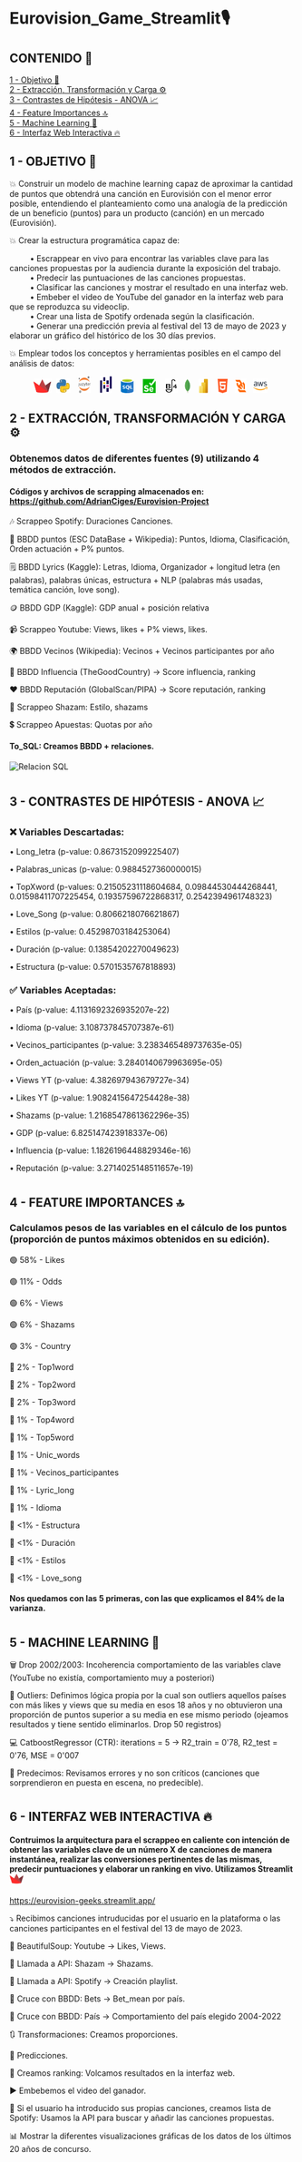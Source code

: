 # Eurovision_Game_Streamlit🎙️

## CONTENIDO 📑
[1 - Objetivo 🎯](#O)<br />
[2 - Extracción, Transformación y Carga ⚙️](#ETL) <br />
[3 - Contrastes de Hipótesis - ANOVA 📈](#CH)<br />
[4 - Feature Importances 🔝](#FI)<br />
[5 - Machine Learning 🤖](#ML)<br />
[6 - Interfaz Web Interactiva 🔥](#SC)<br />
 
## 1 - OBJETIVO 🎯<a name="O"/>   
💥 Construir un modelo de machine learning capaz de aproximar la cantidad de puntos que obtendrá una canción en Eurovisión con el menor error posible, entendiendo el planteamiento como una analogía de la predicción de un beneficio (puntos) para un producto (canción) en un mercado (Eurovisión).<br />

💥 Crear la estructura programática capaz de:<br />

&emsp; &emsp; • Escrappear en vivo para encontrar las variables clave para las canciones propuestas por la audiencia durante la exposición del trabajo.<br />
&emsp; &emsp; • Predecir las puntuaciones de las canciones propuestas.<br />
&emsp; &emsp; • Clasificar las canciones y mostrar el resultado en una interfaz web.<br />
&emsp; &emsp; • Embeber el video de YouTube del ganador en la interfaz web para que se reproduzca su videoclip.<br />
&emsp; &emsp; • Crear una lista de Spotify ordenada según la clasificación. <br />
&emsp; &emsp; • Generar una predicción previa al festival del 13 de mayo de 2023 y elaborar un gráfico del histórico de los 30 días previos. <br />

💥 Emplear todos los conceptos y herramientas posibles en el campo del análisis de datos:<br />

&emsp;&emsp;&emsp;<img src="https://github.com/AdrianCiges/Eurovision_Game_Streamlit/blob/main/img/streamlit_logo.jpg" width="32" height="25">&nbsp;
<img src="https://github.com/AdrianCiges/Eurovision-Project/blob/main/Images/python.webp" width="25" height="25">&emsp;<img src="https://github.com/AdrianCiges/Eurovision-Project/blob/main/Images/jupyter.jpg" width="22" height="30">  &nbsp;&nbsp;    <img src="https://github.com/AdrianCiges/Eurovision-Project/blob/main/Images/pandas.png" width="22" height="30"> &nbsp; &nbsp;<img src="https://github.com/AdrianCiges/Eurovision-Project/blob/main/Images/sql.png" width="23" height="25">   &nbsp;&nbsp;    <img src="https://github.com/AdrianCiges/Eurovision-Project/blob/main/Images/selenium.png" width="23" height="25">     &nbsp;&nbsp;  <img src="https://github.com/AdrianCiges/Eurovision-Project/blob/main/Images/bs4.jpg" width="23" height="25">&nbsp;&nbsp;      <img src="https://github.com/AdrianCiges/Eurovision-Project/blob/main/Images/mongoDB.jpg" width="10" height="25">        &nbsp;&nbsp;     <img src="https://github.com/AdrianCiges/Eurovision-Project/blob/main/Images/powerBI.png" width="16" height="25">     &nbsp;&nbsp;      <img src="https://github.com/AdrianCiges/Eurovision-Project/blob/main/Images/html.png" width="20" height="25">&nbsp;&nbsp; <img src="https://github.com/AdrianCiges/Eurovision-Project/blob/main/Images/wesockets.png" width="20" height="25">  &nbsp;&nbsp;<img src="https://github.com/AdrianCiges/Eurovision-Project/blob/main/Images/aws.png" width="25" height="25">

## 2 - EXTRACCIÓN, TRANSFORMACIÓN Y CARGA ⚙️ <a name="ETL"/>
### Obtenemos datos de diferentes fuentes (9) utilizando 4 métodos de extracción.
#### Códigos y archivos de scrapping almacenados en: https://github.com/AdrianCiges/Eurovision-Project

🎶 Scrappeo Spotify: Duraciones Canciones.

💯 BBDD puntos (ESC DataBase + Wikipedia): Puntos, Idioma, Clasificación, Orden actuación + P% puntos.

🗒️ BBDD Lyrics (Kaggle): Letras, Idioma, Organizador + longitud letra (en palabras), palabras únicas, estructura + NLP (palabras más usadas, temática canción, love song).

🪙 BBDD GDP (Kaggle): GDP anual + posición relativa

📹 Scrappeo Youtube: Views, likes + P% views, likes.

🌍 BBDD Vecinos (Wikipedia): Vecinos + Vecinos participantes por año

💪 BBDD Influencia (TheGoodCountry) -> Score influencia, ranking

❤️ BBDD Reputación (GlobalScan/PIPA) -> Score reputación, ranking

🔎 Scrappeo Shazam: Estilo, shazams

💲 Scrappeo Apuestas: Quotas por año

#### To_SQL: Creamos BBDD + relaciones.
  ![Relacion SQL](https://user-images.githubusercontent.com/109532909/199720601-ac85abec-89a8-4f27-b560-5d8d60c43d11.jpg)

#

## 3 - CONTRASTES DE HIPÓTESIS - ANOVA 📈 <a name="CH"/>

### ❌ Variables Descartadas:
• Long_letra (p-value: 0.8673152099225407)

• Palabras_unicas (p-value: 0.9884527360000015)

• TopXword (p-values: 0.21505231118604684, 0.09844530444268441, 0.01598411707225454, 0.19357596722868317, 0.2542394961748323)

• Love_Song (p-value: 0.8066218076621867)

• Estilos (p-value: 0.45298703184253064)

• Duración (p-value: 0.13854202270049623)

• Estructura (p-value: 0.5701535767818893)

### ✅ Variables Aceptadas:

• País (p-value: 4.1131692326935207e-22)

• Idioma (p-value: 3.108737845707387e-61)

• Vecinos_participantes (p-value: 3.2383465489737635e-05)

• Orden_actuación (p-value: 3.2840140679963695e-05)

• Views YT (p-value: 4.382697943679727e-34)

• Likes YT (p-value: 1.9082415647254428e-38)

• Shazams (p-value: 1.2168547861362296e-35)

• GDP (p-value: 6.825147423918337e-06)

• Influencia (p-value: 1.1826196448829346e-16)

• Reputación (p-value: 3.2714025148511657e-19)
#
## 4 - FEATURE IMPORTANCES 🔝 <a name="FI"/>
### Calculamos pesos de las variables en el cálculo de los puntos (proporción de puntos máximos obtenidos en su edición).

🟢 58% - Likes 

🟢 11% - Odds

🟢 6% - Views

🟢 6% - Shazams

🟢 3% - Country

🔴 2% - Top1word

🔴 2% - Top2word

🔴 2% - Top3word

🔴 1% - Top4word

🔴 1% - Top5word

🔴 1% - Unic_words

🔴 1% - Vecinos_participantes

🔴 1% - Lyric_long

🔴 1% - Idioma

🔴 <1% - Estructura

🔴 <1% - Duración

🔴 <1% - Estilos

🔴 <1% - Love_song 

#### Nos quedamos con las 5 primeras, con las que explicamos el 84% de la varianza.
#

## 5 - MACHINE LEARNING 🤖 <a name="ML"/>

🗑️ Drop 2002/2003: Incoherencia comportamiento de las variables clave (YouTube no existía, comportamiento muy a posteriori)

🤥 Outliers: Definimos lógica propia por la cual son outliers aquellos países con más likes y views que su media en esos 18 años y no obtuvieron una proporción de puntos superior a su media en ese mismo periodo (ojeamos resultados y tiene sentido eliminarlos. Drop 50 registros) 

💻 CatboostRegressor (CTR): iterations = 5 -> R2_train = 0'78, R2_test = 0'76, MSE = 0'007

🤔 Predecimos: Revisamos errores y no son críticos (canciones que sorprendieron en puesta en escena, no predecible).

#
## 6 - INTERFAZ WEB INTERACTIVA 🔥 <a name="SC"/>
#### Contruimos la arquitectura para el scrappeo en caliente con intención de obtener las variables clave de un número X de canciones de manera instantánea, realizar las conversiones pertinentes de las mismas, predecir puntuaciones y elaborar un ranking en vivo. Utilizamos Streamlit <img src="https://github.com/AdrianCiges/Eurovision_Game_Streamlit/blob/main/img/streamlit_logo.jpg" width="25" height="18">
https://eurovision-geeks.streamlit.app/

⤵️ Recibimos canciones intruducidas por el usuario en la plataforma o las canciones participantes en el festival del 13 de mayo de 2023.

🔎 BeautifulSoup: Youtube -> Likes, Views.

🔎 Llamada a API: Shazam -> Shazams.

🔎 Llamada a API: Spotify -> Creación playlist.

🔎 Cruce con BBDD: Bets -> Bet_mean por país.

🔎 Cruce con BBDD: País -> Comportamiento del país elegido 2004-2022

🔃 Transformaciones: Creamos proporciones.

🤔 Predicciones.

📝 Creamos ranking: Volcamos resultados en la interfaz web.

▶️ Embebemos el video del ganador.

🎵 Si el usuario ha introducido sus propias canciones, creamos lista de Spotify: Usamos la API para buscar y añadir las canciones propuestas.

📊 Mostrar la diferentes visualizaciones gráficas de los datos de los últimos 20 años de concurso. 

